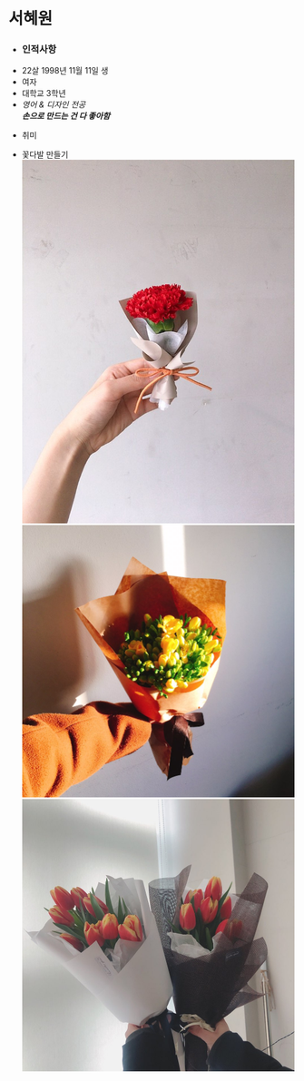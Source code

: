 

# 서혜원



* ### 인적사항


 - 22살 1998년 11월 11일 생
 - 여자
 - 대학교 3학년
 - *영어 & 디자인 전공*  
 ***손으로 만드는 건 다 좋아함***

* 취미
 - 꽃다발 만들기
![컴퓨터에 있는 파일](assets/1.jpg)
![컴퓨터에 있는 파일](assets/2.jpg)
![컴퓨터에 있는 파일](assets/3.jpg)

